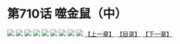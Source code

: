 # 第710话 噬金鼠（中）
![](https://mhpic.xiaomingtaiji.net/comic/D/斗破苍穹拆分版/710话/1.jpg-zymk.middle.webp)
![](https://mhpic.xiaomingtaiji.net/comic/D/斗破苍穹拆分版/710话/2.jpg-zymk.middle.webp)
![](https://mhpic.xiaomingtaiji.net/comic/D/斗破苍穹拆分版/710话/3.jpg-zymk.middle.webp)
![](https://mhpic.xiaomingtaiji.net/comic/D/斗破苍穹拆分版/710话/4.jpg-zymk.middle.webp)
![](https://mhpic.xiaomingtaiji.net/comic/D/斗破苍穹拆分版/710话/5.jpg-zymk.middle.webp)
![](https://mhpic.xiaomingtaiji.net/comic/D/斗破苍穹拆分版/710话/6.jpg-zymk.middle.webp)
![](https://mhpic.xiaomingtaiji.net/comic/D/斗破苍穹拆分版/710话/7.jpg-zymk.middle.webp)
![](https://mhpic.xiaomingtaiji.net/comic/D/斗破苍穹拆分版/710话/8.jpg-zymk.middle.webp)
![](https://mhpic.xiaomingtaiji.net/comic/D/斗破苍穹拆分版/710话/9.jpg-zymk.middle.webp)
[【上一章】](./711.md)
[【目录】](./README.md)
[【下一章】](./713.md)
